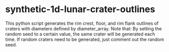 # synthetic-1d-lunar-crater-outlines
This python script generates the rim crest, floor, and rim flank outlines of craters with diameters defined by diameter_array.
Note that: By setting the random seed to a certain value, the same crater will be generated each time. If random craters need to be generated, just comment out the random seed.
